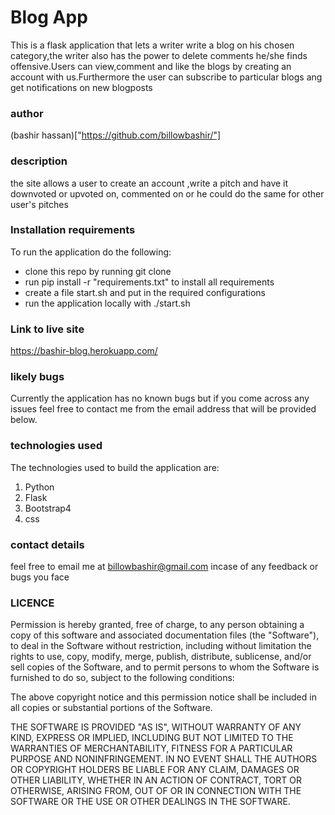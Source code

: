 # Blog App
This is a flask application that lets a writer write a blog on his chosen category,the writer also has the power to delete comments he/she finds offensive.Users can view,comment and like the blogs by creating an account with us.Furthermore the user can subscribe to particular blogs ang get notifications on new blogposts
### author
(bashir hassan)["https://github.com/billowbashir/"]
### description
the site allows a user to create an account ,write a pitch and have it downvoted or upvoted on, commented on or he could do the same for other user's pitches
### Installation requirements
To run the application do the following:
- clone this repo by running git clone <url of repo>
- run pip install -r "requirements.txt" to install all requirements
- create a file start.sh and put in the required configurations
- run the application locally with ./start.sh
### Link to live site
https://bashir-blog.herokuapp.com/
### likely bugs
Currently the application has no known bugs but if you come across any issues feel free to contact me from the email address that will be provided below.
### technologies used
The technologies used to build the application are:
1. Python
2. Flask
3. Bootstrap4
4. css
### contact details
feel free to email me at billowbashir@gmail.com incase of any feedback or bugs you face
### LICENCE
Permission is hereby granted, free of charge, to any person obtaining a copy of this software and associated documentation files (the "Software"), to deal in the Software without restriction, including without limitation the rights to use, copy, modify, merge, publish, distribute, sublicense, and/or sell copies of the Software, and to permit persons to whom the Software is furnished to do so, subject to the following conditions:

The above copyright notice and this permission notice shall be included in all copies or substantial portions of the Software.

THE SOFTWARE IS PROVIDED "AS IS", WITHOUT WARRANTY OF ANY KIND, EXPRESS OR IMPLIED, INCLUDING BUT NOT LIMITED TO THE WARRANTIES OF MERCHANTABILITY, FITNESS FOR A PARTICULAR PURPOSE AND NONINFRINGEMENT. IN NO EVENT SHALL THE AUTHORS OR COPYRIGHT HOLDERS BE LIABLE FOR ANY CLAIM, DAMAGES OR OTHER LIABILITY, WHETHER IN AN ACTION OF CONTRACT, TORT OR OTHERWISE, ARISING FROM, OUT OF OR IN CONNECTION WITH THE SOFTWARE OR THE USE OR OTHER DEALINGS IN THE SOFTWARE.
